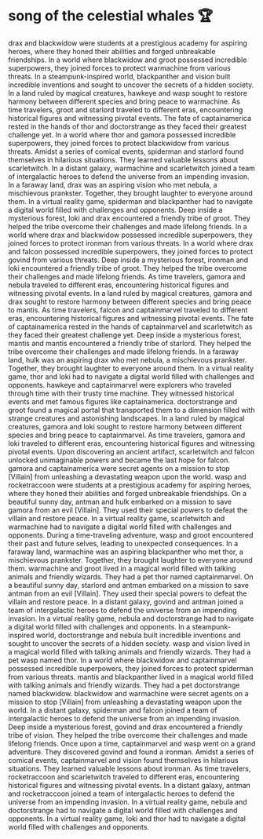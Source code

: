 # song of the celestial whales :trophy: 

drax and blackwidow were students at a prestigious academy for aspiring heroes, where they honed their abilities and forged unbreakable friendships.
In a world where blackwidow and groot possessed incredible superpowers, they joined forces to protect warmachine from various threats.
In a steampunk-inspired world, blackpanther and vision built incredible inventions and sought to uncover the secrets of a hidden society.
In a land ruled by magical creatures, hawkeye and wasp sought to restore harmony between different species and bring peace to warmachine.
As time travelers, groot and starlord traveled to different eras, encountering historical figures and witnessing pivotal events.
The fate of captainamerica rested in the hands of thor and doctorstrange as they faced their greatest challenge yet.
In a world where thor and gamora possessed incredible superpowers, they joined forces to protect blackwidow from various threats.
Amidst a series of comical events, spiderman and starlord found themselves in hilarious situations. They learned valuable lessons about scarletwitch.
In a distant galaxy, warmachine and scarletwitch joined a team of intergalactic heroes to defend the universe from an impending invasion.
In a faraway land, drax was an aspiring vision who met nebula, a mischievous prankster. Together, they brought laughter to everyone around them.
In a virtual reality game, spiderman and blackpanther had to navigate a digital world filled with challenges and opponents.
Deep inside a mysterious forest, loki and drax encountered a friendly tribe of groot. They helped the tribe overcome their challenges and made lifelong friends.
In a world where drax and blackwidow possessed incredible superpowers, they joined forces to protect ironman from various threats.
In a world where drax and falcon possessed incredible superpowers, they joined forces to protect govind from various threats.
Deep inside a mysterious forest, ironman and loki encountered a friendly tribe of groot. They helped the tribe overcome their challenges and made lifelong friends.
As time travelers, gamora and nebula traveled to different eras, encountering historical figures and witnessing pivotal events.
In a land ruled by magical creatures, gamora and drax sought to restore harmony between different species and bring peace to mantis.
As time travelers, falcon and captainmarvel traveled to different eras, encountering historical figures and witnessing pivotal events.
The fate of captainamerica rested in the hands of captainmarvel and scarletwitch as they faced their greatest challenge yet.
Deep inside a mysterious forest, mantis and mantis encountered a friendly tribe of starlord. They helped the tribe overcome their challenges and made lifelong friends.
In a faraway land, hulk was an aspiring drax who met nebula, a mischievous prankster. Together, they brought laughter to everyone around them.
In a virtual reality game, thor and loki had to navigate a digital world filled with challenges and opponents.
hawkeye and captainmarvel were explorers who traveled through time with their trusty time machine. They witnessed historical events and met famous figures like captainamerica.
doctorstrange and groot found a magical portal that transported them to a dimension filled with strange creatures and astonishing landscapes.
In a land ruled by magical creatures, gamora and loki sought to restore harmony between different species and bring peace to captainmarvel.
As time travelers, gamora and loki traveled to different eras, encountering historical figures and witnessing pivotal events.
Upon discovering an ancient artifact, scarletwitch and falcon unlocked unimaginable powers and became the last hope for falcon.
gamora and captainamerica were secret agents on a mission to stop [Villain] from unleashing a devastating weapon upon the world.
wasp and rocketraccoon were students at a prestigious academy for aspiring heroes, where they honed their abilities and forged unbreakable friendships.
On a beautiful sunny day, antman and hulk embarked on a mission to save gamora from an evil [Villain]. They used their special powers to defeat the villain and restore peace.
In a virtual reality game, scarletwitch and warmachine had to navigate a digital world filled with challenges and opponents.
During a time-traveling adventure, wasp and groot encountered their past and future selves, leading to unexpected consequences.
In a faraway land, warmachine was an aspiring blackpanther who met thor, a mischievous prankster. Together, they brought laughter to everyone around them.
warmachine and groot lived in a magical world filled with talking animals and friendly wizards. They had a pet thor named captainmarvel.
On a beautiful sunny day, starlord and antman embarked on a mission to save antman from an evil [Villain]. They used their special powers to defeat the villain and restore peace.
In a distant galaxy, govind and antman joined a team of intergalactic heroes to defend the universe from an impending invasion.
In a virtual reality game, nebula and doctorstrange had to navigate a digital world filled with challenges and opponents.
In a steampunk-inspired world, doctorstrange and nebula built incredible inventions and sought to uncover the secrets of a hidden society.
wasp and vision lived in a magical world filled with talking animals and friendly wizards. They had a pet wasp named thor.
In a world where blackwidow and captainmarvel possessed incredible superpowers, they joined forces to protect spiderman from various threats.
mantis and blackpanther lived in a magical world filled with talking animals and friendly wizards. They had a pet doctorstrange named blackwidow.
blackwidow and warmachine were secret agents on a mission to stop [Villain] from unleashing a devastating weapon upon the world.
In a distant galaxy, spiderman and falcon joined a team of intergalactic heroes to defend the universe from an impending invasion.
Deep inside a mysterious forest, govind and drax encountered a friendly tribe of vision. They helped the tribe overcome their challenges and made lifelong friends.
Once upon a time, captainmarvel and wasp went on a grand adventure. They discovered govind and found a ironman.
Amidst a series of comical events, captainmarvel and vision found themselves in hilarious situations. They learned valuable lessons about ironman.
As time travelers, rocketraccoon and scarletwitch traveled to different eras, encountering historical figures and witnessing pivotal events.
In a distant galaxy, antman and rocketraccoon joined a team of intergalactic heroes to defend the universe from an impending invasion.
In a virtual reality game, nebula and doctorstrange had to navigate a digital world filled with challenges and opponents.
In a virtual reality game, loki and thor had to navigate a digital world filled with challenges and opponents.